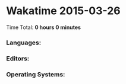 # Wakatime 2015-03-26

Time Total: **0 hours 0 minutes**

### Languages:

### Editors:

### Operating Systems:

